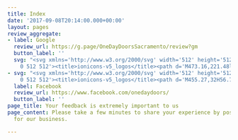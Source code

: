 ```yaml
---
title: Index
date: '2017-09-08T20:14:00.000+00:00'
layout: pages
review_aggregate:
- label: Google
  review_url: https://g.page/OneDayDoorsSacramento/review?gm
  button_label: ''
  svg: "<svg xmlns='http://www.w3.org/2000/svg' width='512' height='512' viewBox='0
    0 512 512'><title>ionicons-v5_logos</title><path d='M473.16,221.48l-2.26-9.59H262.46v88.22H387c-12.93,61.4-72.93,93.72-121.94,93.72-35.66,0-73.25-15-98.13-39.11a140.08,140.08,0,0,1-41.8-98.88c0-37.16,16.7-74.33,41-98.78s61-38.13,97.49-38.13c41.79,0,71.74,22.19,82.94,32.31l62.69-62.36C390.86,72.72,340.34,32,261.6,32h0c-60.75,0-119,23.27-161.58,65.71C58,139.5,36.25,199.93,36.25,256S56.83,369.48,97.55,411.6C141.06,456.52,202.68,480,266.13,480c57.73,0,112.45-22.62,151.45-63.66,38.34-40.4,58.17-96.3,58.17-154.9C475.75,236.77,473.27,222.12,473.16,221.48Z'/></svg>"
- svg: "<svg xmlns='http://www.w3.org/2000/svg' width='512' height='512' viewBox='0
    0 512 512'><title>ionicons-v5_logos</title><path d='M455.27,32H56.73A24.74,24.74,0,0,0,32,56.73V455.27A24.74,24.74,0,0,0,56.73,480H256V304H202.45V240H256V189c0-57.86,40.13-89.36,91.82-89.36,24.73,0,51.33,1.86,57.51,2.68v60.43H364.15c-28.12,0-33.48,13.3-33.48,32.9V240h67l-8.75,64H330.67V480h124.6A24.74,24.74,0,0,0,480,455.27V56.73A24.74,24.74,0,0,0,455.27,32Z'/></svg>"
  label: Facebook
  review_url: https://www.facebook.com/onedaydoors/
  button_label: ''
page_title: Your feedback is extremely important to us
page_content: Please take a few minutes to share your experience by posting a review
  for our business.

---
```


